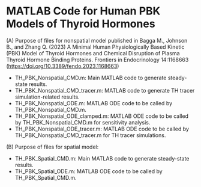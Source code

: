 #  MATLAB Code for Human PBK Models of Thyroid Hormones

(A) Purpose of files for nonspatial model published in Bagga M., Johnson B., and Zhang Q. (2023) A Minimal Human Physiologically Based Kinetic (PBK) Model of Thyroid Hormones and Chemical Disruption of Plasma Thyroid Hormone Binding Proteins. Frontiers in Endocrinology 14:1168663 (https://doi.org/10.3389/fendo.2023.1168663)
- TH_PBK_Nonspatial_CMD.m: Main MATLAB code to generate steady-state results.
- TH_PBK_Nonspatial_CMD_tracer.m: MATLAB code to generate TH tracer simulation-related results.
- TH_PBK_Nonspatial_ODE.m: MATLAB ODE code to be called by TH_PBK_Nonspatial_CMD.m.
- TH_PBK_Nonspatial_ODE_clamped.m: MATLAB ODE code to be called by TH_PBK_Nonspatial_CMD.m for sensitivity analysis.
- TH_PBK_Nonspatial_ODE_tracer.m: MATLAB ODE code to be called by TH_PBK_Nonspatial_CMD_tracer.m for TH tracer simulations.

(B) Purpose of files for spatial model:
- TH_PBK_Spatial_CMD.m: Main MATLAB code to generate steady-state results.
- TH_PBK_Spatial_ODE.m: MATLAB ODE code to be called by TH_PBK_Spatial_CMD.m.
